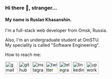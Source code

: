 ### Hi there 👋, stranger...

#### My name is Ruslan Khasanshin.

I'm a full-stack web developer from Omsk, Russia.

Also, I'm an undergraduate student at OmSTU.\
My speciality is called "Software Engineering".

How to reach me:

[<img src='https://cdn.jsdelivr.net/npm/simple-icons@3.0.1/icons/gmail.svg' alt='gmail' height='40'>](mailto:r.m.khasanshin@gmail.com)
[<img src='https://cdn.jsdelivr.net/npm/simple-icons@3.0.1/icons/github.svg' alt='github' height='40'>](https://github.com/hu553in)
[<img src='https://cdn.jsdelivr.net/npm/simple-icons@3.0.1/icons/instagram.svg' alt='instagram' height='40'>](https://www.instagram.com/hu553in___/)
[<img src='https://cdn.jsdelivr.net/npm/simple-icons@3.0.1/icons/twitter.svg' alt='twitter' height='40'>](https://twitter.com/hu553in___)
[<img src='https://cdn.jsdelivr.net/npm/simple-icons@3.0.1/icons/telegram.svg' alt='telegram' height='40'>](https://t.me/rkhasanshin)
[<img src='https://cdn.jsdelivr.net/npm/simple-icons@3.0.1/icons/linkedin.svg' alt='linkedin' height='40'>](https://www.linkedin.com/in/ruslan-khasanshin-851615170/)
[<img src='https://cdn.jsdelivr.net/npm/simple-icons@3.0.1/icons/upwork.svg' alt='upwork' height='40'>](https://www.upwork.com/freelancers/~01ae4b78f96cb10067)
